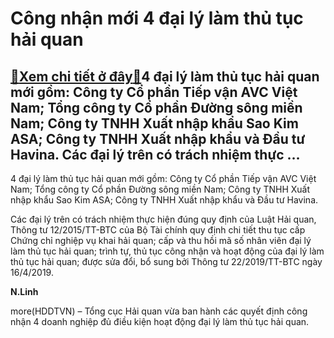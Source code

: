 Công nhận mới 4 đại lý làm thủ tục hải quan
===========================================

[:gift:Xem chi tiết ở đây:gift:](https://hddtvn.com/cong-nhan-moi-4-dai-ly-lam-thu-tuc-hai-quan/)4 đại lý làm thủ tục hải quan mới gồm: Công ty Cổ phần Tiếp vận AVC Việt Nam; Tổng công ty Cổ phần Đường sông miền Nam; Công ty TNHH Xuất nhập khẩu Sao Kim ASA; Công ty TNHH Xuất nhập khẩu và Đầu tư Havina. Các đại lý trên có trách nhiệm thực …
----------------------------------------------------------------------------------------------------------------------------------------------------------------------------------------------------------------------------------------------------


4 đại lý làm thủ tục hải quan mới gồm: Công ty Cổ phần Tiếp vận AVC Việt Nam; Tổng công ty Cổ phần Đường sông miền Nam; Công ty TNHH Xuất nhập khẩu Sao Kim ASA; Công ty TNHH Xuất nhập khẩu và Đầu tư Havina.


Các đại lý trên có trách nhiệm thực hiện đúng quy định của Luật Hải quan, Thông tư 12/2015/TT-BTC của Bộ Tài chính quy định chi tiết thu tục cấp Chứng chỉ nghiệp vụ khai hải quan; cấp và thu hồi mã số nhân viên đại lý làm thủ tục hải quan; trình tự, thủ tục công nhận và hoạt động của đại lý làm thủ tục hải quan; được sửa đổi, bổ sung bởi Thông tư 22/2019/TT-BTC ngày 16/4/2019.




**N.Linh**



more(HDDTVN) – Tổng cục Hải quan vừa ban hành các quyết định công nhận 4 doanh nghiệp đủ điều kiện hoạt động đại lý làm thủ tục hải quan.

